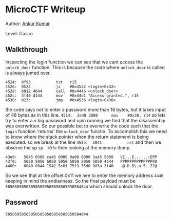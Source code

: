 # MicroCTF Writeup


Author: [Ankur Kumar](https://github.com/awsoankur) 

Level: Cusco

## Walkthrough
Inspecting the login function we can see that we cant access the `unlock_door` function.
This is because the code where `unlock_door` is called is always jumed over.
```
4524:  0f93           tst	r15
4526:  0524           jz	#0x4532 <login+0x32>
4528:  b012 4644      call	#0x4446 <unlock_door>
452c:  3f40 d144      mov	#0x44d1 "Access granted.", r15
4530:  023c           jmp	#0x4536 <login+0x36>
```
the code says not to enter a password more than 16 bytes, but it takes input of 48 bytes
as in this line.
```4514:  3e40 3000      mov	#0x30, r14```
so lets try to enter a v big password and upin running we find that the disassembly was 
overwritten.
So our possible bet to overwrite the code such that the `login` function 'returns' the `unlock_door` functin.
To accomplish this we need to know where the stack pointer when the return statement is being executed.
so we break at the line `453e:  3041           ret` 
and then we observe the sp 
`sp  43fe`
then looking at the memory dump
```
43e0:   5645 0300 ca45 0000 0a00 0000 3a45 5050   VE...E......:EPP
43f0:   5050 5050 5050 5050 5050 5050 5050 4644   PPPPPPPPPPPPPPFD
4400:   0040 0044 1542 5c01 75f3 35d0 085a 3f40   .@.D.B\.u.5..Z?@
```
So we see that at the offset 0x11 we nee to enter the memory address `4446` keeping in mind 
the endianness.
So the final payload must be `505050505050505050505050505050504644` which should unlock the door.

## Password
`505050505050505050505050505050504644`